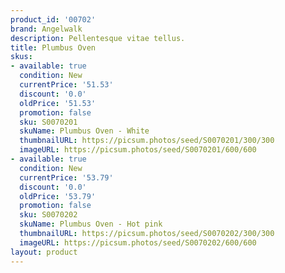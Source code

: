 ```yaml
---
product_id: '00702'
brand: Angelwalk
description: Pellentesque vitae tellus.
title: Plumbus Oven
skus:
- available: true
  condition: New
  currentPrice: '51.53'
  discount: '0.0'
  oldPrice: '51.53'
  promotion: false
  sku: S0070201
  skuName: Plumbus Oven - White
  thumbnailURL: https://picsum.photos/seed/S0070201/300/300
  imageURL: https://picsum.photos/seed/S0070201/600/600
- available: true
  condition: New
  currentPrice: '53.79'
  discount: '0.0'
  oldPrice: '53.79'
  promotion: false
  sku: S0070202
  skuName: Plumbus Oven - Hot pink
  thumbnailURL: https://picsum.photos/seed/S0070202/300/300
  imageURL: https://picsum.photos/seed/S0070202/600/600
layout: product
---
```

